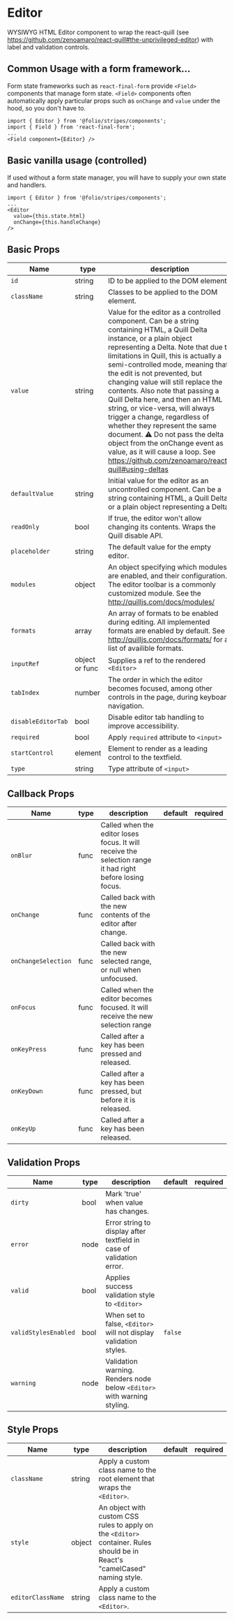 # Editor

WYSIWYG HTML Editor component to wrap the react-quill (see https://github.com/zenoamaro/react-quill#the-unprivileged-editor) with label and validation controls.


## Common Usage with a form framework...
Form state frameworks such as `react-final-form` provide `<Field>` components that manage form state. `<Field>` components often automatically apply particular props such as `onChange` and `value` under the hood, so you don't have to.
```
import { Editor } from '@folio/stripes/components';
import { Field } from 'react-final-form';
...
<Field component={Editor} />
```

## Basic vanilla usage (controlled)
If used without a form state manager, you will have to supply your own state and handlers.
```
import { Editor } from '@folio/stripes/components';
...
<Editor
  value={this.state.html}
  onChange={this.handleChange}
/>
```

## Basic Props
Name | type | description | default | required
--- | --- | --- | --- | ---
`id` | string | ID to be applied to the DOM element | |
`className` | string | Classes to be applied to the DOM element. | |
`value` | string | Value for the editor as a controlled component. Can be a string containing HTML, a Quill Delta instance, or a plain object representing a Delta. Note that due to limitations in Quill, this is actually a semi-controlled mode, meaning that the edit is not prevented, but changing value will still replace the contents. Also note that passing a Quill Delta here, and then an HTML string, or vice-versa, will always trigger a change, regardless of whether they represent the same document. ⚠️ Do not pass the delta object from the onChange event as value, as it will cause a loop. See https://github.com/zenoamaro/react-quill#using-deltas  | |
`defaultValue` | string |  Initial value for the editor as an uncontrolled component. Can be a string containing HTML, a Quill Delta, or a plain object representing a Delta. | |
`readOnly` | bool | If true, the editor won't allow changing its contents. Wraps the Quill disable API. | false |
`placeholder` | string | The default value for the empty editor. | |
`modules` | object | An object specifying which modules are enabled, and their configuration. The editor toolbar is a commonly customized module. See the http://quilljs.com/docs/modules/ | |
`formats` | array | An array of formats to be enabled during editing. All implemented formats are enabled by default. See http://quilljs.com/docs/formats/ for a list of availible formats. | |
`inputRef` | object or func | Supplies a ref to the rendered `<Editor>` | |
`tabIndex` | number | The order in which the editor becomes focused, among other controls in the page, during keyboard navigation. | |
`disableEditorTab` | bool | Disable editor tab handling to improve accessibility. | true |
`required` | bool | Apply `required` attribute to `<input>` | |
`startControl` | element |  Element to render as a leading control to the textfield. | |
`type` | string | Type attribute of `<input>` | "text" |


## Callback Props
Name | type | description | default | required
--- | --- | --- | --- | ---
`onBlur` | func | Called when the editor loses focus. It will receive the selection range it had right before losing focus. | |
`onChange` | func | Called back with the new contents of the editor after change. | |
`onChangeSelection` | func |  Called back with the new selected range, or null when unfocused.  | |
`onFocus` | func | Called when the editor becomes focused. It will receive the new selection range | |
`onKeyPress` | func | Called after a key has been pressed and released. | |
`onKeyDown` | func | Called after a key has been pressed, but before it is released. | |
`onKeyUp` | func | Called after a key has been released. | |

## Validation Props
Name | type | description | default | required
--- | --- | --- | --- | ---
`dirty` | bool | Mark 'true' when value has changes. | |
`error` | node | Error string to display after textfield in case of validation error. | |
`valid` | bool | Applies success validation style to `<Editor>` | |
`validStylesEnabled` | bool | When set to false, `<Editor>` will not display validation styles. | `false` |
`warning` | node | Validation warning. Renders node below `<Editor>` with warning styling. | |

## Style Props
Name | type | description | default | required
--- | --- | --- | --- | ---
`className` | string | Apply a custom class name to the root element that wraps the  `<Editor>`. | |
`style` | object | An object with custom CSS rules to apply on the `<Editor>` container. Rules should be in React's "camelCased" naming style. | |
`editorClassName` | string | Apply a custom class name to the `<Editor>`. | |

